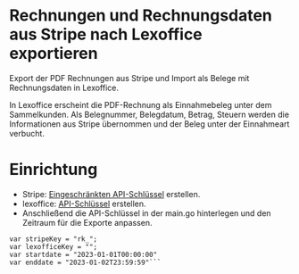 # Rechnungen und Rechnungsdaten aus Stripe nach Lexoffice exportieren
 
Export der PDF Rechnungen aus Stripe und Import als Belege mit Rechnungsdaten in Lexoffice.

In Lexoffice erscheint die PDF-Rechnung als Einnahmebeleg unter dem Sammelkunden. Als Belegnummer, Belegdatum, Betrag, Steuern werden die Informationen aus Stripe übernommen und der Beleg unter der Einnahmeart verbucht.

# Einrichtung

- Stripe: [Eingeschränkten API-Schlüssel](https://dashboard.stripe.com/apikeys/create) erstellen.
- lexoffice: [API-Schlüssel](https://app.lexoffice.de/addons/public-api) erstellen.
- Anschließend die API-Schlüssel in der main.go hinterlegen und den Zeitraum für die Exporte anpassen.
```golang
var stripeKey = "rk_";
var lexofficeKey = "";
var startdate = "2023-01-01T00:00:00"
var enddate = "2023-01-02T23:59:59"```